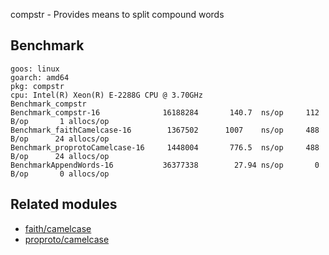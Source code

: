 compstr - Provides means to split compound words

## Benchmark

    goos: linux
    goarch: amd64
    pkg: compstr
    cpu: Intel(R) Xeon(R) E-2288G CPU @ 3.70GHz
    Benchmark_compstr
    Benchmark_compstr-16              16188284       140.7  ns/op     112 B/op       1 allocs/op
    Benchmark_faithCamelcase-16        1367502      1007    ns/op     488 B/op      24 allocs/op
    Benchmark_proprotoCamelcase-16     1448004       776.5  ns/op     488 B/op      24 allocs/op
    BenchmarkAppendWords-16           36377338        27.94 ns/op       0 B/op       0 allocs/op


## Related modules

- [faith/camelcase](https://pkg.go.dev/github.com/fatih/camelcase)
- [proproto/camelcase](https://pkg.go.dev/github.com/proproto/camelcase)
